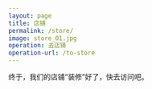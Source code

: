 ```yaml
---
layout: page
title: 店铺
permalink: /store/
image: store_01.jpg
operation: 去店铺 
operation-url: /to-store
---
```

终于，我们的店铺“装修”好了，快去访问吧。
